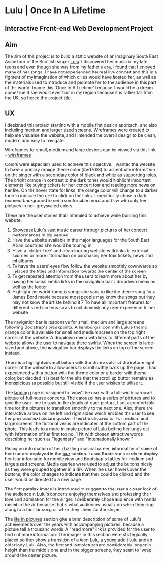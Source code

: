 # Lulu | Once In A Lifetime #
## Interactive Front-end Web Development Project ##

## Aim ##

The aim of this project is to build a static website of an imaginary South East Asian tour of the Scottish singer [Lulu](https://github.com/Paddlepop25/trent-project1-lulu-website). I discovered her music in my late teens and even though she was from my father's era, I found that I enjoyed many of her songs. I have not experienced her real live concert and this is a figment of my imagination of which cities would have hosted her, as well as the materials used to introduce and promote her to the audience in this part of the world. I name this 'Once In A Lifetime' because it would be a dream come true if she would ever tour in my region because it is rather far from the UK, so hence the project title.

## UX ##

I designed this project starting with a mobile first design approach, and also including medium and larger sized screens. Wireframes were created to help me visualise the website, and I intended the overall design to be clean, modern and easy to navigate.

Wireframes for small, medium and large devices can be viewed via this link - [wireframes](https://github.com/Paddlepop25/trent-project1-lulu-website/tree/master/wireframes)

Colors were especially used to achieve this objective. I wanted the website to have a primary orange theme color (#ed7d33) to accentuate information on the singer with a secondary color of black and white as supporting roles. The bright orange in contrast to the dark tones would highlight important elements like buying tickets for her concert tour and reading more news on her life. On the hover state for links, the orange color will change to a darker tone to indicate the use to click on the links. I specifically chose a dark textered background to set a comfortable mood and flow with only her pictures in non-greyscaled colors. 


These are the user stories that I intended to achieve while building this website:
1. Showcase Lulu's vast music career through pictures of her concert performances in big venues
2. Have the website available in the major languages for the South East Asian countries she would be touring in
3. Have a 'clutter-free' and clean looking website with links to external sources on more information on purchasing her tour tickets, news and cd albums
4. To have the users' eyes flow follow the website smoothly downwards so I placed the titles and information towards the center of the screen 
5. To get repeated attention from the users to learn more about her by having her social media links in the navigation bar's dropdown menu as well as the footer
6. Highlight the world-famous songs she sang to like the theme song for a James Bond movie because most people may know the songs but they may not know the artiste behind it 
7 To have all important features for different sized screens so as to not diminish any user experience to her website

The navigation bar is responsive for small, medium and large screens following Bootstrap's breakpoints. A hamburger icon with Lulu's theme orange color is available for small and medium screen on the top right corner of the website. A dropdown menu with links to different parts of the website allows the user to navigate there swiftly. When the screen is large-sized and above, the navigation bar displays the links on top of the screen instead. 

There is a highlighted small button with the theme color at the bottom right corner of the website to allow users to scroll swiftly back up the page. I had experienced with a button with the theme color or a border with theme color, but decided it is best for the site that the scroll up button remains as inonspicious as possible but still visible if the user wishes to utilise it.

The [landing](https://paddlepop25.github.io/trent-project1-lulu-website/) page is designed to 'wow' the user with a full-width carousel picture of full-house concerts. The carousel has a series of pictures and to give the user time to soak in the details of each picture, I set a comfortable time for the pictures to transition smoothly to the next one. Also, there are interactive arrows on the left and right sides which enables the user to see the previous/next picture quicker if he/she chooses to. For medium and large screens, the fictional venus are indicated at the bottom part of the photo. This leads to a more intimate picture of Lulu belting her lungs out with information of her first top no. 1 hit with chosen attractive words describing her such as "legendary" and "internationally known." 

Riding on information of her dazzling musical career, information of some of her tour are displayed in the [tour](https://paddlepop25.github.io/trent-project1-lulu-website/#tour) section. I used Bootstrap's cards to display her tour informatio for mobile view and Bootstrap's tables for medium and large sized screens. Media queries were used to adjust the buttons nicely as they were grouped together in a div. When the user hovers over the buttons, the color changes to indicate that they could be clicked and the user would be directed to a new page.

The first parallax image is introduced to suggest to the user a closer look of the audience in Lulu's concerts enjoying themselves and professing their love and admiration for the singer. I deliberately chose audience with hands raised in the air because that is what audiences usually do when they sing along to a familiar song or when they cheer for the singer. 

The [life in pictures](https://paddlepop25.github.io/trent-project1-lulu-website/#lifeinpics) section give a brief description of some of Lulu's acheivements over the years with accompanying pictures, because a picture tell a thousand words. A "read more" link is provided for the user to find out more information. The images in this section were strategically placed so they show a transition of a teen Lulu, a young adult Lulu and an older lady Lulu. Also, the first and last pictures are considerably longer in height than the middle one and in the bigger screens, they seem to 'wrap' around the center picture.